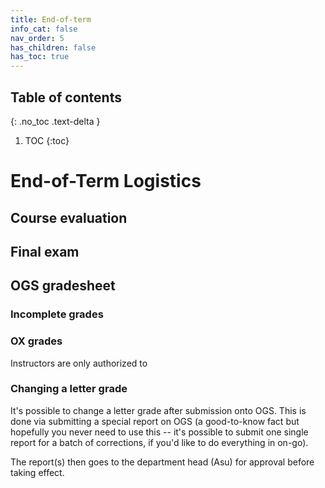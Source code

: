 ```yaml
---
title: End-of-term
info_cat: false
nav_order: 5
has_children: false
has_toc: true
---
```



## Table of contents
{: .no_toc .text-delta }

1. TOC
{:toc}

# End-of-Term Logistics

## Course evaluation

## Final exam

## OGS gradesheet
### Incomplete grades
### OX grades
Instructors are only authorized to 

### Changing a letter grade
It's possible to change a letter grade after submission onto OGS. This is done via submitting a special report on OGS (a good-to-know fact but hopefully you never need to use this -- it's possible to submit one single report for a batch of corrections, if you'd like to do everything in on-go). 

The report(s) then goes to the department head (Asu) for approval before taking effect.

